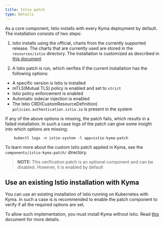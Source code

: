 ```yaml
---
title: Istio patch
type: Details
---
```


As a core component, Istio installs with every Kyma deployment by default. The installation consists of two steps:

1. Istio installs using the official, charts from the currently supported release. The charts that are currently
used are stored in the `resources/istio` directory. The installation is customized as described in [this document](#details-istio-customization)

2. A Istio patch is run, which verifies if the current installation has the following options:
  - A specific version is Istio is installed
  - mTLS(Mutual TLS) policy is enabled and set to `strict`
  - Istio policy enforcement is enabled 
  - Automatic sidecar injection is enabled
  - The Istio CRD(CustomResourceDefinition) `policies.authentication.istio.io` is present in the system

If any of the above options is missing, the patch fails, which results in a failed installation. In such a case logs of the patch can give some insight into which options are missing:

```
    kubectl logs -n istio-system -l app=istio-kyma-patch
```

To learn more about the custom Istio patch applied in Kyma, see the `components/istio-kyma-patch/` directory.

>**NOTE:** This verification patch is an optional component and can be disabled. However, it is enabled by default

## Use an existing Istio installation with Kyma

You can use an existing installation of Istio running on Kubernetes with Kyma. In such a case is is recommended to enable the patch component to verify if all the required options are set. 

To allow such implementation, you must install Kyma without Istio. Read [this](/root/kyma#configuration-custom-component-installation) document for more details.
